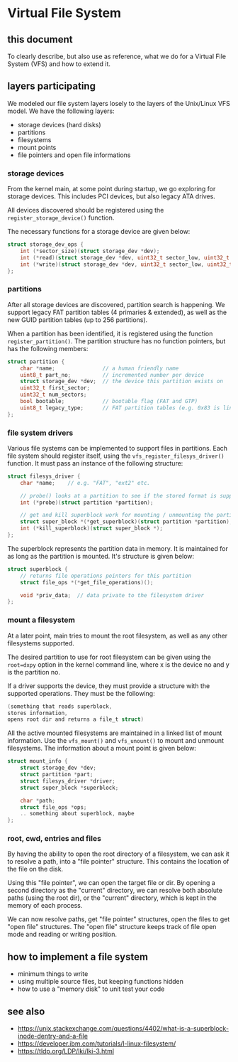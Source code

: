 # Virtual File System

## this document

To clearly describe, but also use as reference, 
what we do for a Virtual File System (VFS) 
and how to extend it.

## layers participating

We modeled our file system layers losely to the layers of the Unix/Linux
VFS model. We have the following layers:

* storage devices (hard disks)
* partitions
* filesystems
* mount points
* file pointers and open file informations

### storage devices

From the kernel main, at some point 
during startup, we go exploring 
for storage devices.
This includes PCI devices, but also 
legacy ATA drives.

All devices discovered should be registered
using the `register_storage_device()` function.

The necessary functions for a storage device
are given below:

```c
struct storage_dev_ops {
    int (*sector_size)(struct storage_dev *dev);
    int (*read)(struct storage_dev *dev, uint32_t sector_low, uint32_t sector_hi, uint32_t sectors, char *buffer);
    int (*write)(struct storage_dev *dev, uint32_t sector_low, uint32_t sector_hi, uint32_t sectors, char *buffer);
};
```

### partitions

After all storage devices are discovered,
partition search is happening. We support
legacy FAT partition tables (4 primaries & extended), 
as well as the new GUID partition tables (up to 256 partitions).

When a partition has been identified, it is registered
using the function `register_partition()`. The partition 
structure has no function pointers, but has the following members:

```c
struct partition {
    char *name;               // a human friendly name
    uint8_t part_no;          // incremented number per device
    struct storage_dev *dev;  // the device this partition exists on
    uint32_t first_sector;
    uint32_t num_sectors;
    bool bootable;            // bootable flag (FAT and GTP)
    uint8_t legacy_type;      // FAT partition tables (e.g. 0x83 is linux)
};
```

### file system drivers

Various file systems can be implemented to support
files in partitions. Each file system should register itself,
using the `vfs_register_filesys_driver()` function. 
It must pass an instance of the following structure:

```c
struct filesys_driver {
    char *name;    // e.g. "FAT", "ext2" etc.

    // probe() looks at a partition to see if the stored format is supported
    int (*probe)(struct partition *partition);

    // get and kill superblock work for mounting / unmounting the partition
    struct super_block *(*get_superblock)(struct partition *partition);
    int (*kill_superblock)(struct super_block *);
};
```

The superblock represents the partition data in memory.
It is maintained for as long as the partition is mounted.
It's structure is given below:

```c
struct superblock {
    // returns file operations pointers for this partition
    struct file_ops *(*get_file_operations)();

    void *priv_data;  // data private to the filesystem driver
};
```

### mount a filesystem

At a later point, main tries to mount
the root filesystem, as well as any other
filesystems supported.

The desired partition to use for root 
filesystem can be given using the `root=dxpy`
option in the kernel command line, where x is the device no and y is the partition no.

If a driver supports the device, 
they must provide a structure with the 
supported operations. They must be the following:

```c
(something that reads superblock,
stores information,
opens root dir and returns a file_t struct)
```

All the active mounted filesystems are maintained in a linked 
list of mount information. Use the `vfs_mount()` and `vfs_unount()`
to mount and unmount filesystems. The information about a mount
point is given below:

```c
struct mount_info {
    struct storage_dev *dev;
    struct partition *part;
    struct filesys_driver *driver;
    struct super_block *superblock;

    char *path;
    struct file_ops *ops;
    .. something about superblock, maybe 
};
```

### root, cwd, entries and files

By having the ability to open the root 
directory of a filesystem, we can ask
it to resolve a path, into a "file pointer"
structure. This contains the location of 
the file on the disk.

Using this "file pointer", we can open 
the target file or dir. By opening a second 
directory as the "current" directory,
we can resolve both absolute paths (using the root dir), or the "current" directory,
which is kept in the memory of each process.

We can now resolve paths, get "file pointer"
structures, open the files to get "open file" structures. The "open file" structure
keeps track of file open mode and reading
or writing position.













## how to implement a file system

* minimum things to write
* using multiple source files, but keeping functions hidden
* how to use a "memory disk" to unit test your code

## see also

* https://unix.stackexchange.com/questions/4402/what-is-a-superblock-inode-dentry-and-a-file
* https://developer.ibm.com/tutorials/l-linux-filesystem/
* https://tldp.org/LDP/lki/lki-3.html


